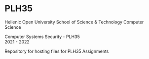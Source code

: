 # PLH35

Hellenic Open University
School of Science & Technology
Computer Science

Computer Systems Security - PLH35   
2021 - 2022

Repository for hosting files for PLH35 Assignments
